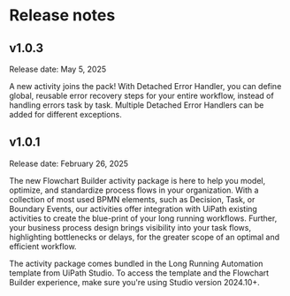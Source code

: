 ﻿# Release notes


## v1.0.3

Release date: May 5, 2025

A new activity joins the pack! With Detached Error Handler, you can define global, reusable error recovery steps for your entire workflow, instead of handling errors task by task. Multiple Detached Error Handlers can be added for different exceptions.


## v1.0.1

Release date: February 26, 2025

The new Flowchart Builder activity package is here to help you model, optimize, and standardize process flows in your organization. With a collection of most used BPMN elements, such as Decision, Task, or Boundary Events, our activities offer integration with UiPath existing activities to create the blue-print of your long running workflows. Further, your business process design brings visibility into your task flows, highlighting bottlenecks or delays, for the greater scope of an optimal and efficient workflow.

The activity package comes bundled in the Long Running Automation template from UiPath Studio. To access the template and the Flowchart Builder experience, make sure you're using Studio version 2024.10+.

